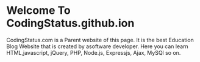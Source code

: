 <!DOCTYPE html>
<html>
  <head></head>
  <body>
    <h1>Welcome To CodingStatus.github.ion</h1>
    <p>CodingStatus.com is a Parent website of this page. It is the best Education Blog Website that is created by asoftware developer. Here you can learn HTML,javascript, jQuery, PHP, Node.js, Expressjs, Ajax, MySQl so on.</p>
  </body>
  </html>
